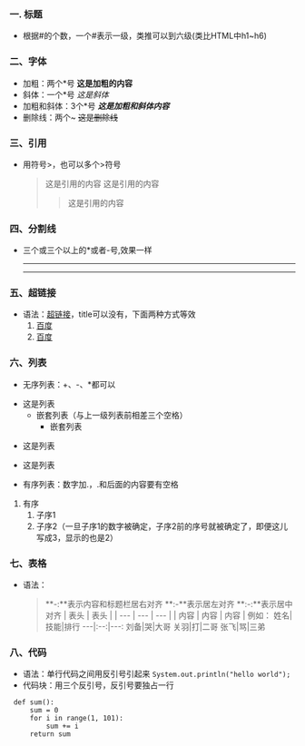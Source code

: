 ### 一. 标题
- 根据#的个数，一个#表示一级，类推可以到六级(类比HTML中h1~h6)

### 二、字体
- 加粗：两个\*号
  **这是加粗的内容**
- 斜体：一个\*号
  *这是斜体*
- 加粗和斜体：3个\*号
  ***这是加粗和斜体内容***
- 删除线：两个\~
  ~~这是删除线~~

### 三、引用
- 用符号>，也可以多个>符号
  > 这是引用的内容
  > 这是引用的内容
  >> 这是引用的内容

### 四、分割线
- 三个或三个以上的*或者-号,效果一样
  ***
  ----

### 五、超链接
- 语法：[超链接](超链接地址 "title")，title可以没有，下面两种方式等效
  1. [百度](http://www.baidu.com "百度")
  2. <a href="http://www.baidu.com" target="_blank" title="百度">百度</a>

### 六、列表
- 无序列表：+、-、*都可以
 * 这是列表
    * 嵌套列表（与上一级列表前相差三个空格）
        * 嵌套列表
  - 这是列表
  + 这是列表
- 有序列表：数字加.，.和后面的内容要有空格
 1. 有序
     1. 子序1
     2. 子序2（一旦子序1的数字被确定，子序2前的序号就被确定了，即便这儿写成3，显示的也是2）

### 七、表格
- 语法：
  > **-:**表示内容和标题栏居右对齐
  **:-**表示居左对齐
  **:-:**表示居中对齐
  | 表头 | 表头 |
  | --- | --- | --- |
  | 内容 | 内容 | 内容 |
  例如：
  姓名|技能|排行
  ---|:--:|---:
  刘备|哭|大哥
  关羽|打|二哥
  张飞|骂|三弟

### 八、代码
- 语法：单行代码之间用反引号引起来
  `System.out.println("hello world");`
- 代码块：用三个反引号，反引号要独占一行
 ```
  def sum():
      sum = 0
      for i in range(1, 101):
          sum += i
      return sum
  ```
